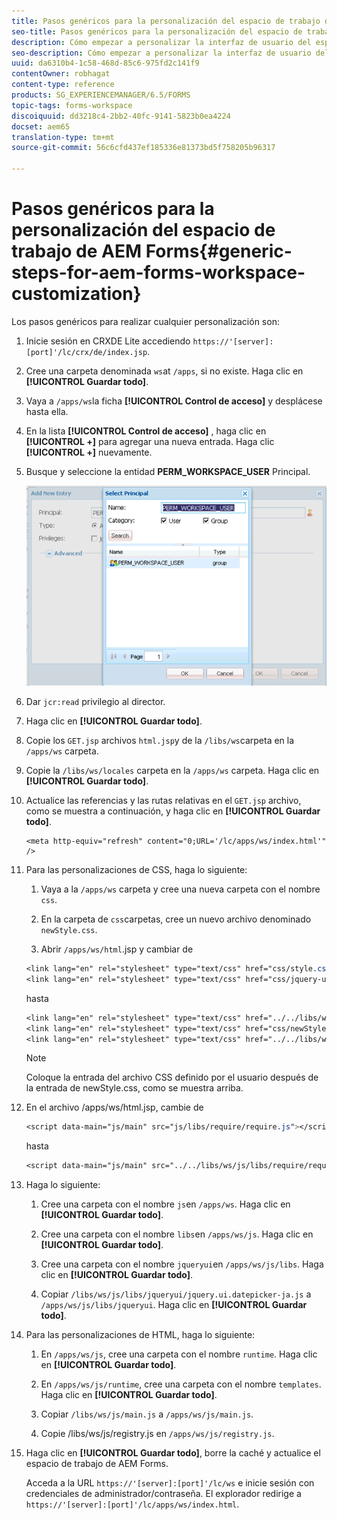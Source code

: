 ```yaml
---
title: Pasos genéricos para la personalización del espacio de trabajo de AEM Forms
seo-title: Pasos genéricos para la personalización del espacio de trabajo de AEM Forms
description: Cómo empezar a personalizar la interfaz de usuario del espacio de trabajo de AEM Forms.
seo-description: Cómo empezar a personalizar la interfaz de usuario del espacio de trabajo de AEM Forms.
uuid: da6310b4-1c58-468d-85c6-975fd2c141f9
contentOwner: robhagat
content-type: reference
products: SG_EXPERIENCEMANAGER/6.5/FORMS
topic-tags: forms-workspace
discoiquuid: dd3218c4-2bb2-40fc-9141-5823b0ea4224
docset: aem65
translation-type: tm+mt
source-git-commit: 56c6cfd437ef185336e81373bd5f758205b96317

---
```



# Pasos genéricos para la personalización del espacio de trabajo de AEM Forms{#generic-steps-for-aem-forms-workspace-customization}

Los pasos genéricos para realizar cualquier personalización son:

1. Inicie sesión en CRXDE Lite accediendo `https://'[server]:[port]'/lc/crx/de/index.jsp`.
1. Cree una carpeta denominada `ws`at `/apps`, si no existe. Haga clic en **[!UICONTROL Guardar todo]**.
1. Vaya a `/apps/ws`la ficha **[!UICONTROL Control de acceso]** y desplácese hasta ella.
1. En la lista **[!UICONTROL Control de acceso]** , haga clic en **[!UICONTROL +]** para agregar una nueva entrada. Haga clic **[!UICONTROL +]** nuevamente.
1. Busque y seleccione la entidad **PERM_WORKSPACE_USER** Principal.

   ![Seleccione el principal PERM_WORKSPACE_USER como parte de los pasos genéricos para personalizar HTML Workspace](assets/perm_workspace_user.png)

1. Dar `jcr:read` privilegio al director.
1. Haga clic en **[!UICONTROL Guardar todo]**.
1. Copie los `GET.jsp` archivos `html.jsp`y de la `/libs/ws`carpeta en la `/apps/ws` carpeta.
1. Copie la `/libs/ws/locales` carpeta en la `/apps/ws` carpeta. Haga clic en **[!UICONTROL Guardar todo]**.
1. Actualice las referencias y las rutas relativas en el `GET.jsp` archivo, como se muestra a continuación, y haga clic en **[!UICONTROL Guardar todo]**.

   ```
   <meta http-equiv="refresh" content="0;URL='/lc/apps/ws/index.html'" />
   ```

1. Para las personalizaciones de CSS, haga lo siguiente:

   1. Vaya a la `/apps/ws` carpeta y cree una nueva carpeta con el nombre `css`.

   1. En la carpeta de `css`carpetas, cree un nuevo archivo denominado `newStyle.css`.

   1. Abrir `/apps/ws/html`.jsp y cambiar de

   ```css
   <link lang="en" rel="stylesheet" type="text/css" href="css/style.css" />
   <link lang="en" rel="stylesheet" type="text/css" href="css/jquery-ui.css"/>
   ```

   hasta

   ```css
   <link lang="en" rel="stylesheet" type="text/css" href="../../libs/ws/css/style.css" />
   <link lang="en" rel="stylesheet" type="text/css" href="css/newStyle.css" />
   <link lang="en" rel="stylesheet" type="text/css" href="../../libs/ws/css/jquery-ui.css"/>
   ```

   >[!NOTE]
   >
   >Coloque la entrada del archivo CSS definido por el usuario después de la entrada de newStyle.css, como se muestra arriba.

1. En el archivo /apps/ws/html.jsp, cambie de

   ```css
   <script data-main="js/main" src="js/libs/require/require.js"></script>
   ```

   hasta

   ```css
   <script data-main="js/main" src="../../libs/ws/js/libs/require/require.js"></script>
   ```

1. Haga lo siguiente:

   1. Cree una carpeta con el nombre `js`en `/apps/ws`. Haga clic en **[!UICONTROL Guardar todo]**.

   1. Cree una carpeta con el nombre `libs`en `/apps/ws/js`. Haga clic en **[!UICONTROL Guardar todo]**.

   1. Cree una carpeta con el nombre `jqueryui`en `/apps/ws/js/libs`. Haga clic en **[!UICONTROL Guardar todo]**.

   1. Copiar `/libs/ws/js/libs/jqueryui/jquery.ui.datepicker-ja.js` a `/apps/ws/js/libs/jqueryui`. Haga clic en **[!UICONTROL Guardar todo]**.

1. Para las personalizaciones de HTML, haga lo siguiente:

   1. En `/apps/ws/js`, cree una carpeta con el nombre `runtime`. Haga clic en **[!UICONTROL Guardar todo]**.

   1. En `/apps/ws/js/runtime`, cree una carpeta con el nombre `templates`. Haga clic en **[!UICONTROL Guardar todo]**.

   1. Copiar `/libs/ws/js/main.js` a `/apps/ws/js/main.js`.

   1. Copie /libs/ws/js/registry.js en `/apps/ws/js/registry.js`.

1. Haga clic en **[!UICONTROL Guardar todo]**, borre la caché y actualice el espacio de trabajo de AEM Forms.

   Acceda a la URL `https://'[server]:[port]'/lc/ws` e inicie sesión con credenciales de administrador/contraseña. El explorador redirige a `https://'[server]:[port]'/lc/apps/ws/index.html`.
